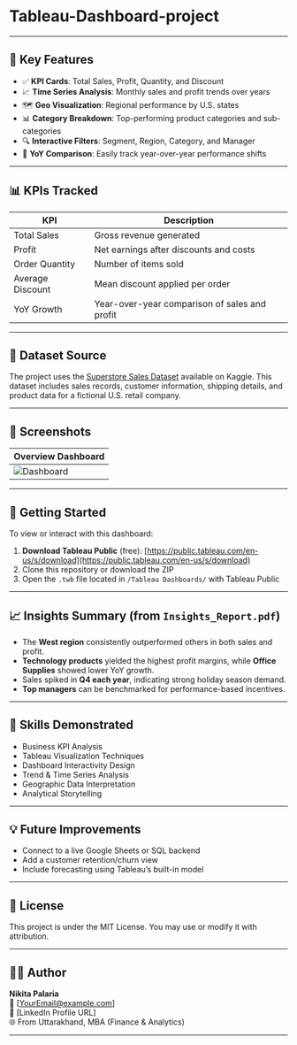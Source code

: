 # Tableau-Dashboard-project

---

## 📌 Key Features

- ✅ **KPI Cards**: Total Sales, Profit, Quantity, and Discount
- 📈 **Time Series Analysis**: Monthly sales and profit trends over years
- 🗺️ **Geo Visualization**: Regional performance by U.S. states
- 📊 **Category Breakdown**: Top-performing product categories and sub-categories
- 🔍 **Interactive Filters**: Segment, Region, Category, and Manager
- 🧭 **YoY Comparison**: Easily track year-over-year performance shifts

---

## 📊 KPIs Tracked

| KPI               | Description                                                |
|------------------|------------------------------------------------------------|
| Total Sales       | Gross revenue generated                                   |
| Profit            | Net earnings after discounts and costs                    |
| Order Quantity    | Number of items sold                                      |
| Average Discount  | Mean discount applied per order                           |
| YoY Growth        | Year-over-year comparison of sales and profit             |

---

## 📂 Dataset Source

The project uses the [Superstore Sales Dataset](https://www.kaggle.com/datasets/vivek468/superstore-dataset-final) available on Kaggle. This dataset includes sales records, customer information, shipping details, and product data for a fictional U.S. retail company.

---

## 📸 Screenshots

| Overview Dashboard | 
|--------------------|
| ![Dashboard](./Screenshots/Dashboard_Overview.png) | 

---

## 🚀 Getting Started

To view or interact with this dashboard:

1. **Download Tableau Public** (free): [https://public.tableau.com/en-us/s/download](https://public.tableau.com/en-us/s/download)
2. Clone this repository or download the ZIP
3. Open the `.twb` file located in `/Tableau Dashboards/` with Tableau Public

---

## 📈 Insights Summary (from `Insights_Report.pdf`)

- The **West region** consistently outperformed others in both sales and profit.
- **Technology products** yielded the highest profit margins, while **Office Supplies** showed lower YoY growth.
- Sales spiked in **Q4 each year**, indicating strong holiday season demand.
- **Top managers** can be benchmarked for performance-based incentives.

---

## 🧠 Skills Demonstrated

- Business KPI Analysis  
- Tableau Visualization Techniques  
- Dashboard Interactivity Design  
- Trend & Time Series Analysis  
- Geographic Data Interpretation  
- Analytical Storytelling

---

## 💡 Future Improvements

- Connect to a live Google Sheets or SQL backend
- Add a customer retention/churn view
- Include forecasting using Tableau’s built-in model

---

## 📄 License

This project is under the MIT License. You may use or modify it with attribution.

---

## 🙋‍♀️ Author

**Nikita Palaria**  
📧 [YourEmail@example.com]  
🔗 [LinkedIn Profile URL]  
🌐 From Uttarakhand, MBA (Finance & Analytics)

---




